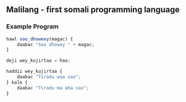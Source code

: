 
## Malilang - first somali programming language


### Example Program
```javascript
hawl soo_dhoweey(magac) {
    daabac "Soo dhowey " + magac;
}

deji wey_kujirtaa = haa;

haddii wey_kujirtaa {
    daabac "Tiradu waa sax";
} kale {
    daabac "Tiradu ma aha sax";
}
```

